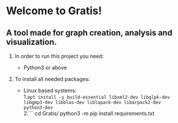 # Welcome to Gratis!

## A tool made for graph creation, analysis and visualization.


1. In order to run this project you need:
    * Python3 or above

2. To install all needed packages:
    - Linux based systems:  
        1.```
            apt install -y build-essential libxml2-dev libglpk-dev libgmp3-dev libblas-dev liblapack-dev libarpack2-dev       python3-dev
          ```  
        2.```
        cd Gratis/
        python3 -m pip install requirements.txt
        ```
